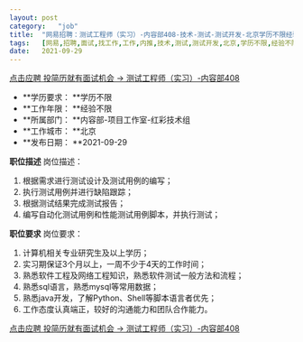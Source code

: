```yaml
---
layout:	post
category:	"job"
title:	"网易招聘：测试工程师（实习）-内容部408-技术-测试-测试开发-北京学历不限经验不限"
tags:	[网易,招聘,面试,找工作,工作,内推,技术,测试,测试开发,北京,学历不限,经验不限]
date:	2021-09-29
---
```


[点击应聘 投简历就有面试机会 -> 测试工程师（实习）-内容部408](http://mobile.bole.netease.com/bole/boleDetail?id=34487&employeeId=346f03c3cda5f04c&key=all)



- **学历要求： **学历不限
- **工作年限： **经验不限
- **所属部门： **内容部-项目工作室-红彩技术组
- **工作城市： **北京
- **发布日期： **2021-09-29



**职位描述**
岗位描述：
1. 根据需求进行测试设计及测试用例的编写；
2. 执行测试用例并进行缺陷跟踪；
3. 根据测试结果完成测试报告；
4. 编写自动化测试用例和性能测试用例脚本，并执行测试；



**职位要求**
岗位要求：
1. 计算机相关专业研究生及以上学历；
2. 实习期保证3个月以上，一周不少于4天的工作时间；
3. 熟悉软件工程及网络工程知识，熟悉软件测试一般方法和流程；
4. 熟悉sql语言，熟悉mysql等常用数据；
5. 熟悉java开发，了解Python、Shell等脚本语言者优先；
6. 工作态度认真端正，较好的沟通能力和团队合作能力。



[点击应聘 投简历就有面试机会 -> 测试工程师（实习）-内容部408](http://mobile.bole.netease.com/bole/boleDetail?id=34487&employeeId=346f03c3cda5f04c&key=all)